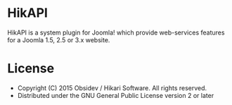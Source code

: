 # HikAPI

HikAPI is a system plugin for Joomla! which provide web-services features for a Joomla 1.5, 2.5 or 3.x website.

# License

* Copyright (C) 2015 Obsidev / Hikari Software. All rights reserved.
* Distributed under the GNU General Public License version 2 or later